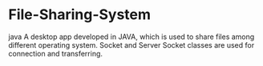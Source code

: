 # File-Sharing-System
java
A desktop app developed in JAVA, which is used to share files among different operating system.
Socket and Server Socket classes are used for connection and transferring.
